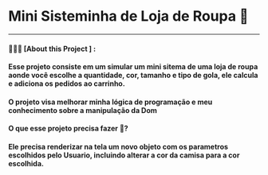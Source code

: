 # Mini Sisteminha de Loja de Roupa 👕
<hr>

#### 👨🏻‍💻  [About this Project ] : 
#### Esse projeto consiste em um simular um mini sitema de uma loja de roupa aonde você escolhe a quantidade, cor, tamanho e tipo de gola, ele calcula e adiciona os pedidos ao carrinho.

#### O projeto visa melhorar minha lógica de programação e meu conhecimento sobre a manipulação da Dom

#### O que esse projeto precisa fazer 🤔?
#### Ele precisa renderizar na tela um novo objeto com os parametros escolhidos pelo Usuario, incluindo alterar a cor da camisa para a cor escolhida.